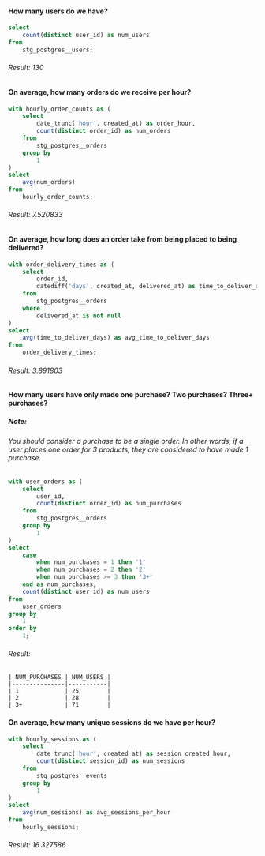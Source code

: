 #### How many users do we have?

```sql
select 
    count(distinct user_id) as num_users
from 
    stg_postgres__users;
```

###### Result: 130

#### On average, how many orders do we receive per hour?

```sql
with hourly_order_counts as (
    select
        date_trunc('hour', created_at) as order_hour,
        count(distinct order_id) as num_orders
    from
        stg_postgres__orders
    group by
        1
)
select 
    avg(num_orders) 
from 
    hourly_order_counts;
```

###### Result: 7.520833

#### On average, how long does an order take from being placed to being delivered?

```sql
with order_delivery_times as (
    select
        order_id,
        datediff('days', created_at, delivered_at) as time_to_deliver_days
    from
        stg_postgres__orders
    where
        delivered_at is not null
)
select
    avg(time_to_deliver_days) as avg_time_to_deliver_days
from
    order_delivery_times;
```

###### Result: 3.891803

#### How many users have only made one purchase? Two purchases? Three+ purchases?
##### Note: 
###### You should consider a purchase to be a single order. In other words, if a user places one order for 3 products, they are considered to have made 1 purchase.

```sql
with user_orders as (
    select
        user_id,
        count(distinct order_id) as num_purchases
    from
        stg_postgres__orders
    group by
        1
)
select
    case
        when num_purchases = 1 then '1'
        when num_purchases = 2 then '2'
        when num_purchases >= 3 then '3+'
    end as num_purchases,
    count(distinct user_id) as num_users
from
    user_orders
group by
    1
order by
    1;
```

###### Result:
```
| NUM_PURCHASES | NUM_USERS |
|---------------|-----------|
| 1             | 25        |
| 2             | 28        |
| 3+            | 71        |
```
#### On average, how many unique sessions do we have per hour?

```sql
with hourly_sessions as (
    select
        date_trunc('hour', created_at) as session_created_hour,
        count(distinct session_id) as num_sessions
    from
        stg_postgres__events
    group by
        1
)
select
    avg(num_sessions) as avg_sessions_per_hour
from
    hourly_sessions;
```

###### Result: 16.327586